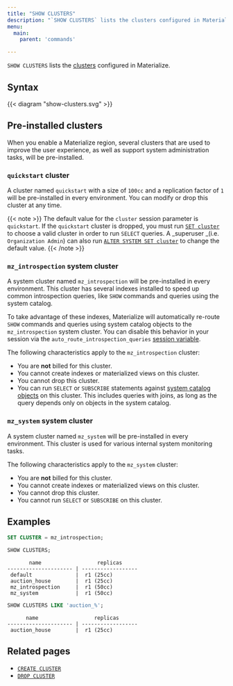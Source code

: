 ```yaml
---
title: "SHOW CLUSTERS"
description: "`SHOW CLUSTERS` lists the clusters configured in Materialize."
menu:
  main:
    parent: 'commands'

---
```


`SHOW CLUSTERS` lists the [clusters](/get-started/key-concepts/#clusters) configured in Materialize.

## Syntax

{{< diagram "show-clusters.svg" >}}

## Pre-installed clusters

When you enable a Materialize region, several clusters that are used to improve
the user experience, as well as support system administration tasks, will be
pre-installed.

### `quickstart` cluster

A cluster named `quickstart` with a size of `100cc` and a replication factor of
`1` will be pre-installed in every environment. You can modify or drop this
cluster at any time.

{{< note >}}
The default value for the `cluster` session parameter is `quickstart`.
If the `quickstart` cluster is dropped, you must run [`SET cluster`](/sql/select/#ad-hoc-queries)
to choose a valid cluster in order to run `SELECT` queries. A _superuser _(i.e. `Organization Admin`)
can also run [`ALTER SYSTEM SET cluster`](/sql/alter-system-set) to change the
default value.
{{< /note >}}

### `mz_introspection` system cluster

A system cluster named `mz_introspection` will be pre-installed in every
environment. This cluster has several indexes installed to speed up common
introspection queries, like `SHOW` commands and queries using the system
catalog.

To take advantage of these indexes, Materialize will automatically re-route
`SHOW` commands and queries using system catalog objects to the
`mz_introspection` system cluster. You can disable this behavior in
your session via the `auto_route_introspection_queries`
[session variable](/sql/show/#other-session-variables).

The following characteristics apply to the `mz_introspection` cluster:

  * You are **not** billed for this cluster.
  * You cannot create indexes or materialized views on this cluster.
  * You cannot drop this cluster.
  * You can run `SELECT` or `SUBSCRIBE` statements against [system catalog
  objects](https://materialize.com/docs/sql/system-catalog/) on this cluster.
  This includes queries with joins, as long as the query depends only on objects
  in the system catalog.

### `mz_system` system cluster

A system cluster named `mz_system` will be pre-installed in every environment.
This cluster is used for various internal system monitoring tasks.

The following characteristics apply to the `mz_system` cluster:

  * You are **not** billed for this cluster.
  * You cannot create indexes or materialized views on this cluster.
  * You cannot drop this cluster.
  * You cannot run `SELECT` or `SUBSCRIBE` on this cluster.

## Examples

```sql
SET CLUSTER = mz_introspection;

SHOW CLUSTERS;
```

```nofmt
       name                  replicas
--------------------- | ------------------
 default              |  r1 (25cc)
 auction_house        |  r1 (25cc)
 mz_introspection     |  r1 (50cc)
 mz_system            |  r1 (50cc)
```

```sql
SHOW CLUSTERS LIKE 'auction_%';
```

```nofmt
      name                  replicas
--------------------- | ------------------
 auction_house        |  r1 (25cc)
```


## Related pages

- [`CREATE CLUSTER`](../create-cluster)
- [`DROP CLUSTER`](../drop-cluster)
